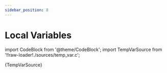 ```yaml
---
sidebar_position: 8
---
```


# Local Variables

import CodeBlock from '@theme/CodeBlock';
import TempVarSource from '!!raw-loader!./sources/temp_var.c';

<CodeBlock language="c">{TempVarSource}</CodeBlock>
